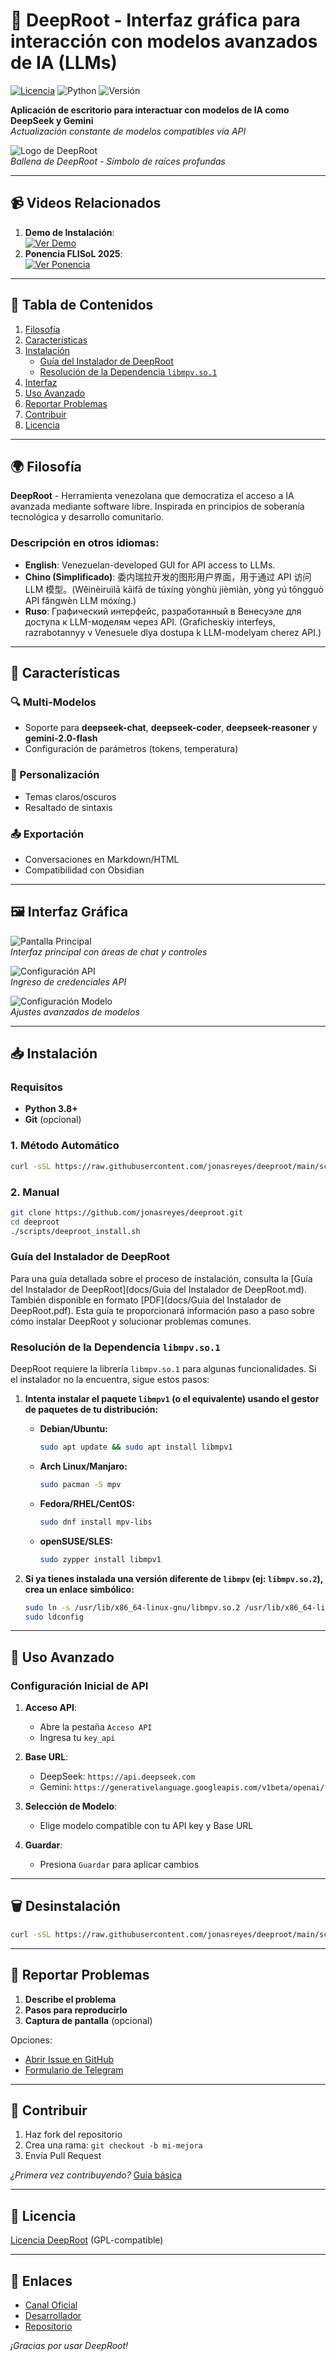 # 🐋 DeepRoot - Interfaz gráfica para interacción con modelos avanzados de IA (LLMs)

[![Licencia](https://img.shields.io/badge/Licencia-DeepRoot_LSS-blue)](LICENSE)
![Python](https://img.shields.io/badge/Python-3.8%2B-green)
![Versión](https://img.shields.io/badge/Versión-v0.1.0_Beta-orange)

**Aplicación de escritorio para interactuar con modelos de IA como DeepSeek y Gemini**  
*Actualización constante de modelos compatibles vía API*

![Logo de DeepRoot](src/assets/images/deeproot_foot.png)  
*Ballena de DeepRoot - Símbolo de raíces profundas*  

---
## 📹 Videos Relacionados
1. **Demo de Instalación**:  
   [![Ver Demo](https://img.shields.io/badge/▶-Instalación-red?style=for-the-badge)](https://rutube.ru/video/f59e3cd104a92965b0add83a40c95047/)
2. **Ponencia FLISoL 2025**:  
   [![Ver Ponencia](https://img.shields.io/badge/▶-FLISoL_2025-blue?style=for-the-badge)](https://rutube.ru/video/f44cd2d55b1a54142cff072faace7133/)

---
## 📌 Tabla de Contenidos
1. [Filosofía](#-filosofía)
2. [Características](#-características)
3. [Instalación](#-instalación)
    *   [Guía del Instalador de DeepRoot](#guía-del-instalador-de-deeproot)
    *   [Resolución de la Dependencia `libmpv.so.1`](#resolución-de-la-dependencia-libmpvso1)
4. [Interfaz](#-interfaz)
5. [Uso Avanzado](#-uso-avanzado)
6. [Reportar Problemas](#-reportar-problemas)
7. [Contribuir](#-contribuir)
8. [Licencia](#-licencia)

---
## 🌍 Filosofía
**DeepRoot** - Herramienta venezolana que democratiza el acceso a IA avanzada mediante software libre. Inspirada en principios de soberanía tecnológica y desarrollo comunitario.

### Descripción en otros idiomas:
- **English**: Venezuelan-developed GUI for API access to LLMs.
- **Chino (Simplificado)**: 委内瑞拉开发的图形用户界面，用于通过 API 访问 LLM 模型。(Wěinèiruìlā kāifā de túxíng yònghù jièmiàn, yòng yú tōngguò API fǎngwèn LLM móxíng.)
- **Ruso**: Графический интерфейс, разработанный в Венесуэле для доступа к LLM-моделям через API. (Graficheskiy interfeys, razrabotannyy v Venesuele dlya dostupa k LLM-modelyam cherez API.)

---
## 🚀 Características  

### 🔍 Multi-Modelos  
- Soporte para **deepseek-chat**, **deepseek-coder**, **deepseek-reasoner** y **gemini-2.0-flash**  
- Configuración de parámetros (tokens, temperatura)  

### 🎨 Personalización  
- Temas claros/oscuros  
- Resaltado de sintaxis  

### 📤 Exportación  
- Conversaciones en Markdown/HTML  
- Compatibilidad con Obsidian  

---
## 🖼️ Interfaz Gráfica

![Pantalla Principal](src/assets/images/capture_pantalla_principal.png)  
*Interfaz principal con áreas de chat y controles*

![Configuración API](src/assets/images/capture_acceso_api.png)  
*Ingreso de credenciales API*

![Configuración Modelo](src/assets/images/configuracion_modelo.png)  
*Ajustes avanzados de modelos*

---
## 📥 Instalación  

### Requisitos  
- **Python 3.8+**  
- **Git** (opcional)  

### 1. Método Automático  
```bash
curl -sSL https://raw.githubusercontent.com/jonasreyes/deeproot/main/scripts/deeproot_install.sh | bash
```

### 2. Manual  
```bash
git clone https://github.com/jonasreyes/deeproot.git
cd deeproot
./scripts/deeproot_install.sh
```

### Guía del Instalador de DeepRoot

Para una guía detallada sobre el proceso de instalación, consulta la [Guía del Instalador de DeepRoot](docs/Guia del Instalador de DeepRoot.md). También disponible en formato [PDF](docs/Guia del Instalador de DeepRoot.pdf). Esta guía te proporcionará información paso a paso sobre cómo instalar DeepRoot y solucionar problemas comunes.

### Resolución de la Dependencia `libmpv.so.1`

DeepRoot requiere la librería `libmpv.so.1` para algunas funcionalidades. Si el instalador no la encuentra, sigue estos pasos:

1.  **Intenta instalar el paquete `libmpv1` (o el equivalente) usando el gestor de paquetes de tu distribución:**

    *   **Debian/Ubuntu:**
        ```bash
        sudo apt update && sudo apt install libmpv1
        ```

    *   **Arch Linux/Manjaro:**
        ```bash
        sudo pacman -S mpv
        ```

    *   **Fedora/RHEL/CentOS:**
        ```bash
        sudo dnf install mpv-libs
        ```

    *   **openSUSE/SLES:**
        ```bash
        sudo zypper install libmpv1
        ```

2.  **Si ya tienes instalada una versión diferente de `libmpv` (ej: `libmpv.so.2`), crea un enlace simbólico:**
    ```bash
    sudo ln -s /usr/lib/x86_64-linux-gnu/libmpv.so.2 /usr/lib/x86_64-linux-gnu/libmpv.so.1
    sudo ldconfig
    ```

---
## 🔧 Uso Avanzado

### Configuración Inicial de API
1. **Acceso API**:
   - Abre la pestaña `Acceso API`
   - Ingresa tu `key_api`

2. **Base URL**:
   - DeepSeek: `https://api.deepseek.com`
   - Gemini: `https://generativelanguage.googleapis.com/v1beta/openai/`

3. **Selección de Modelo**:
   - Elige modelo compatible con tu API key y Base URL

4. **Guardar**:
   - Presiona `Guardar` para aplicar cambios

---
## 🗑️ Desinstalación  
```bash
curl -sSL https://raw.githubusercontent.com/jonasreyes/deeproot/main/scripts/deeproot_uninstall.sh | bash
```

---
## 🐞 Reportar Problemas  
1. **Describe el problema**  
2. **Pasos para reproducirlo**  
3. **Captura de pantalla** (opcional)  

Opciones:  
- [Abrir Issue en GitHub](https://github.com/jonasreyes/deeproot/issues)  
- [Formulario de Telegram](https://t.me/deeproot_app)  

---
## 🤝 Contribuir  
1. Haz fork del repositorio  
2. Crea una rama: `git checkout -b mi-mejora`  
3. Envía Pull Request  

*¿Primera vez contribuyendo?* [Guía básica](https://guides.github.com/activities/hello-world/)  

---
## 📜 Licencia  
[Licencia DeepRoot](LICENSE) (GPL-compatible)  

---
## 🔗 Enlaces  
- [Canal Oficial](https://t.me/deeproot_app)  
- [Desarrollador](https://t.me/jonasroot)  
- [Repositorio](https://github.com/jonasreyes/deeproot)  

*¡Gracias por usar DeepRoot!*
